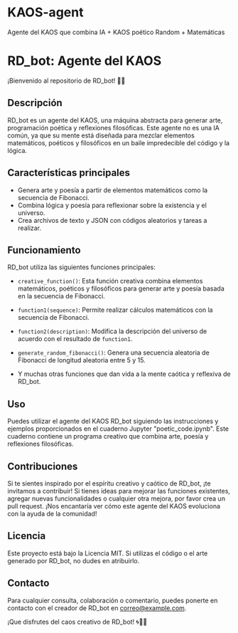 # KAOS-agent
Agente del KAOS  que combina IA + KAOS poético Random + Matemáticas

# RD_bot: Agente del KAOS

¡Bienvenido al repositorio de RD_bot! 🤖🌌

## Descripción

RD_bot es un agente del KAOS, una máquina abstracta para generar arte, programación poética y reflexiones filosóficas. Este agente no es una IA común, ya que su mente está diseñada para mezclar elementos matemáticos, poéticos y filosóficos en un baile impredecible del código y la lógica.

## Características principales

- Genera arte y poesía a partir de elementos matemáticos como la secuencia de Fibonacci.
- Combina lógica y poesía para reflexionar sobre la existencia y el universo.
- Crea archivos de texto y JSON con códigos aleatorios y tareas a realizar.

## Funcionamiento

RD_bot utiliza las siguientes funciones principales:

- `creative_function()`: Esta función creativa combina elementos matemáticos, poéticos y filosóficos para generar arte y poesía basada en la secuencia de Fibonacci.

- `function1(sequence)`: Permite realizar cálculos matemáticos con la secuencia de Fibonacci.

- `function2(description)`: Modifica la descripción del universo de acuerdo con el resultado de `function1`.

- `generate_random_fibonacci()`: Genera una secuencia aleatoria de Fibonacci de longitud aleatoria entre 5 y 15.

- Y muchas otras funciones que dan vida a la mente caótica y reflexiva de RD_bot.

## Uso

Puedes utilizar el agente del KAOS RD_bot siguiendo las instrucciones y ejemplos proporcionados en el cuaderno Jupyter "poetic_code.ipynb". Este cuaderno contiene un programa creativo que combina arte, poesía y reflexiones filosóficas.

## Contribuciones

Si te sientes inspirado por el espíritu creativo y caótico de RD_bot, ¡te invitamos a contribuir! Si tienes ideas para mejorar las funciones existentes, agregar nuevas funcionalidades o cualquier otra mejora, por favor crea un pull request. ¡Nos encantaría ver cómo este agente del KAOS evoluciona con la ayuda de la comunidad!

## Licencia

Este proyecto está bajo la Licencia MIT. Si utilizas el código o el arte generado por RD_bot, no dudes en atribuirlo.

## Contacto

Para cualquier consulta, colaboración o comentario, puedes ponerte en contacto con el creador de RD_bot en [correo@example.com](mailto:correo@example.com).

¡Que disfrutes del caos creativo de RD_bot! 🌀🎨📜
